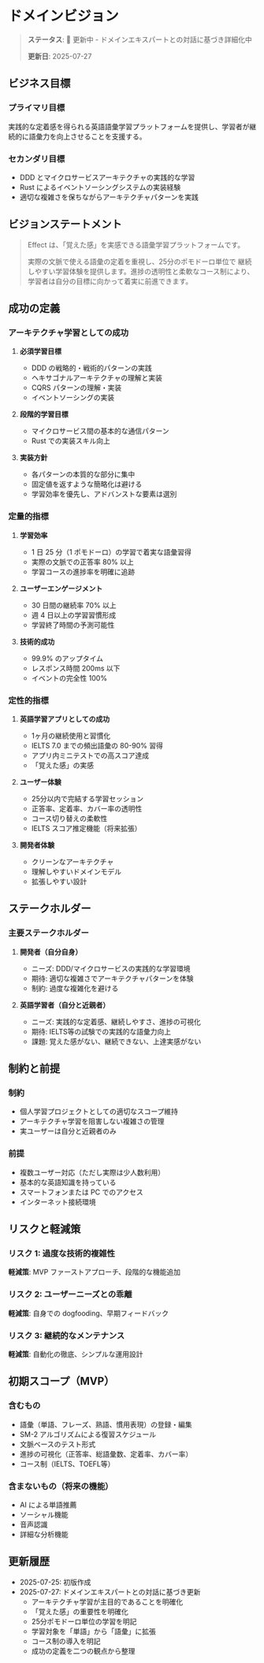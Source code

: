 # ドメインビジョン

> **ステータス**: 🔄 更新中 - ドメインエキスパートとの対話に基づき詳細化中
>
> **更新日**: 2025-07-27

## ビジネス目標

### プライマリ目標

実践的な定着感を得られる英語語彙学習プラットフォームを提供し、学習者が継続的に語彙力を向上させることを支援する。

### セカンダリ目標

- DDD とマイクロサービスアーキテクチャの実践的な学習
- Rust によるイベントソーシングシステムの実装経験
- 適切な複雑さを保ちながらアーキテクチャパターンを実践

## ビジョンステートメント

> Effect は、「覚えた感」を実感できる語彙学習プラットフォームです。
>
> 実際の文脈で使える語彙の定着を重視し、25分のポモドーロ単位で
> 継続しやすい学習体験を提供します。進捗の透明性と柔軟なコース制により、
> 学習者は自分の目標に向かって着実に前進できます。

## 成功の定義

### アーキテクチャ学習としての成功

1. **必須学習目標**
   - DDD の戦略的・戦術的パターンの実践
   - ヘキサゴナルアーキテクチャの理解と実装
   - CQRS パターンの理解・実装
   - イベントソーシングの実装

2. **段階的学習目標**
   - マイクロサービス間の基本的な通信パターン
   - Rust での実装スキル向上

3. **実装方針**
   - 各パターンの本質的な部分に集中
   - 固定値を返すような簡略化は避ける
   - 学習効率を優先し、アドバンストな要素は選別

### 定量的指標

1. **学習効率**

   - 1 日 25 分（1 ポモドーロ）の学習で着実な語彙習得
   - 実際の文脈での正答率 80% 以上
   - 学習コースの進捗率を明確に追跡

2. **ユーザーエンゲージメント**

   - 30 日間の継続率 70% 以上
   - 週 4 日以上の学習習慣形成
   - 学習終了時間の予測可能性

3. **技術的成功**
   - 99.9% のアップタイム
   - レスポンス時間 200ms 以下
   - イベントの完全性 100%

### 定性的指標

1. **英語学習アプリとしての成功**
   - 1ヶ月の継続使用と習慣化
   - IELTS 7.0 までの頻出語彙の 80-90% 習得
   - アプリ内ミニテストでの高スコア達成
   - 「覚えた感」の実感

2. **ユーザー体験**
   - 25分以内で完結する学習セッション
   - 正答率、定着率、カバー率の透明性
   - コース切り替えの柔軟性
   - IELTS スコア推定機能（将来拡張）

2. **開発者体験**
   - クリーンなアーキテクチャ
   - 理解しやすいドメインモデル
   - 拡張しやすい設計

## ステークホルダー

### 主要ステークホルダー

1. **開発者（自分自身）**

   - ニーズ: DDD/マイクロサービスの実践的な学習環境
   - 期待: 適切な複雑さでアーキテクチャパターンを体験
   - 制約: 過度な複雑化を避ける

2. **英語学習者（自分と近親者）**

   - ニーズ: 実践的な定着感、継続しやすさ、進捗の可視化
   - 期待: IELTS等の試験での実践的な語彙力向上
   - 課題: 覚えた感がない、継続できない、上達実感がない

## 制約と前提

### 制約

- 個人学習プロジェクトとしての適切なスコープ維持
- アーキテクチャ学習を阻害しない複雑さの管理
- 実ユーザーは自分と近親者のみ

### 前提

- 複数ユーザー対応（ただし実際は少人数利用）
- 基本的な英語知識を持っている
- スマートフォンまたは PC でのアクセス
- インターネット接続環境

## リスクと軽減策

### リスク 1: 過度な技術的複雑性

**軽減策**: MVP ファーストアプローチ、段階的な機能追加

### リスク 2: ユーザーニーズとの乖離

**軽減策**: 自身での dogfooding、早期フィードバック

### リスク 3: 継続的なメンテナンス

**軽減策**: 自動化の徹底、シンプルな運用設計

## 初期スコープ（MVP）

### 含むもの

- 語彙（単語、フレーズ、熟語、慣用表現）の登録・編集
- SM-2 アルゴリズムによる復習スケジュール
- 文脈ベースのテスト形式
- 進捗の可視化（正答率、総語彙数、定着率、カバー率）
- コース制（IELTS、TOEFL等）

### 含まないもの（将来の機能）

- AI による単語推薦
- ソーシャル機能
- 音声認識
- 詳細な分析機能

## 更新履歴

- 2025-07-25: 初版作成
- 2025-07-27: ドメインエキスパートとの対話に基づき更新
  - アーキテクチャ学習が主目的であることを明確化
  - 「覚えた感」の重要性を明確化
  - 25分ポモドーロ単位の学習を明記
  - 学習対象を「単語」から「語彙」に拡張
  - コース制の導入を明記
  - 成功の定義を二つの観点から整理
